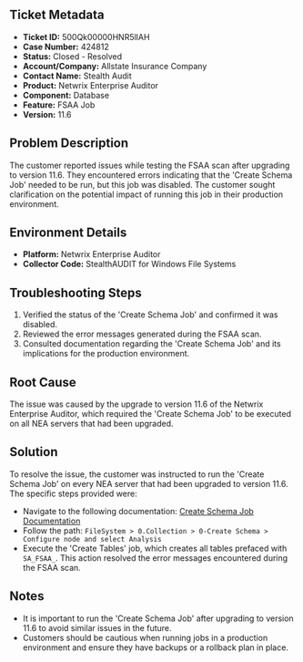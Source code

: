 ## Ticket Metadata
- **Ticket ID:** 500Qk00000HNR5lIAH
- **Case Number:** 424812
- **Status:** Closed - Resolved
- **Account/Company:** Allstate Insurance Company
- **Contact Name:** Stealth Audit
- **Product:** Netwrix Enterprise Auditor
- **Component:** Database
- **Feature:** FSAA Job
- **Version:** 11.6

## Problem Description
The customer reported issues while testing the FSAA scan after upgrading to version 11.6. They encountered errors indicating that the 'Create Schema Job' needed to be run, but this job was disabled. The customer sought clarification on the potential impact of running this job in their production environment.

## Environment Details
- **Platform:** Netwrix Enterprise Auditor
- **Collector Code:** StealthAUDIT for Windows File Systems

## Troubleshooting Steps
1. Verified the status of the 'Create Schema Job' and confirmed it was disabled.
2. Reviewed the error messages generated during the FSAA scan.
3. Consulted documentation regarding the 'Create Schema Job' and its implications for the production environment.

## Root Cause
The issue was caused by the upgrade to version 11.6 of the Netwrix Enterprise Auditor, which required the 'Create Schema Job' to be executed on all NEA servers that had been upgraded.

## Solution
To resolve the issue, the customer was instructed to run the 'Create Schema Job' on every NEA server that had been upgraded to version 11.6. The specific steps provided were:
- Navigate to the following documentation: [Create Schema Job Documentation](https://helpcenter.netwrix.com/bundle/EnterpriseAuditor_11.6/page/Content/EnterpriseAuditor/Solutions/FileSystem/Collection/0-Create_Schema.htm)
- Follow the path: `FileSystem > 0.Collection > 0-Create Schema > Configure node and select Analysis`
- Execute the 'Create Tables' job, which creates all tables prefaced with `SA_FSAA_`. This action resolved the error messages encountered during the FSAA scan.

## Notes
- It is important to run the 'Create Schema Job' after upgrading to version 11.6 to avoid similar issues in the future.
- Customers should be cautious when running jobs in a production environment and ensure they have backups or a rollback plan in place.